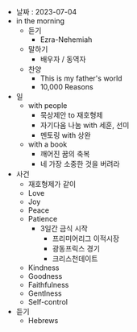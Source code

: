 - 날짜 : 2023-07-04
- in the morning
	- 듣기
		- Ezra-Nehemiah
	- 말하기
		-  배우자 / 동역자 
	- 찬양
		- This is my father's world
		- 10,000 Reasons
- 일
	- with people
		- 묵상제안 to 재호형제
		- 자기다움 나눔 with 세훈, 선미
		- 멘토링 with 상완
	- with a book
		- 깨어진 꿈의 축복
		- 네 가장 소중한 것을 버려라
- 사건
	- 재호형제가 같이 
	- Love
	- Joy
	- Peace
	- Patience
		- 3일간 금식 시작
			- 프리미어리그 이적시장
			- 광동프릭스 경기
			- 크리스천데이트
	- Kindness
	- Goodness
	- Faithfulness
	- Gentlness
	- Self-control
- 듣기
	- Hebrews 
